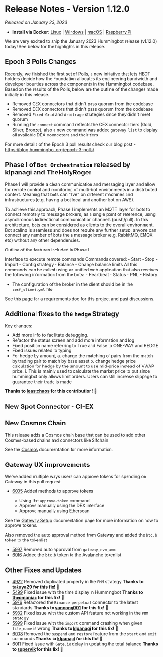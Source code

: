 # Release Notes - Version 1.12.0

*Released on January 23, 2023*

- **Install via Docker**: [Linux](/installation/docker/#linuxubuntu) | [Windows](/installation/docker/#windows) | [macOS](/installation/docker/#macos) | [Raspberry Pi](/installation/raspberry-pi/#install-via-docker)

We are very excited to ship the January 2023 Hummingbot release (v1.12.0) today! See below for the highlights in this release.

## Epoch 3 Polls Changes

Recently, we finished the first set of [Polls](https://docs.hummingbot.org/governance/polls/), a new initiative that lets HBOT holders decide how the Foundation allocates its engineering bandwidth and developer bounties across the components in the Hummingbot codebase. Based on the results of the Polls, below are the outline of the changes made initially in this release.  

- Removed CEX connectors that didn't pass quorum from the codebase
- Removed DEX connectors that didn't pass quorum from the codebase
- Removed `Fixed Grid` and `Arbitrage` strategies since they didn't meet quorum
- Running the `connect` command reflects the CEX connector tiers (Gold, Silver, Bronze), also a new command was added `gateway list` to display all available DEX connectors and their tiers

For more details of the Epoch 3 poll results check our blog post - <https://blog.hummingbot.org/epoch-3-polls/>

## Phase I of `Bot Orchestration` released by  klpanagi and TheHolyRoger

Phase 1 will provide a clean communication and messaging layer and allow for remote control and monitoring of multi-bot environments in a distributed context. Meaning that bots can "live" on different machines and infrastructures (e.g. having a bot local and another bot on AWS).

To achieve this approach, Phase 1 implements an MQTT layer for bots to connect remotely to message brokers, as a single point of reference, using asynchronous bidirectional communication channels (push/pull). In this architecture, bots can be considered as clients to the overall environment. Bot scaling is seamless and does not require any further setup, anyone can connect any number of bots the a message broker (e.g. RabbitMQ, EMQX etc) without any other dependencies.

Outline of the features included in Phase I

Interface to execute remote commands
Commands covered:
    - Start
    - Stop
    - Import
    - Config strategy
    - Balance
    - Change balance limits
All this commands can be called using an unified web application that also receives the following information from the bots:
    - Heartbeat - Status
    - PNL - History

- The configuration of the broker in the client should be in the `conf_client.yml` file

See this [page](https://www.notion.so/hummingbot-foundation/Bot-Orchestration-fcac18bd90d74b0ebca9b260617522f0) for a requirements doc for this project and past discussions.

## Additional fixes to the `hedge` Strategy

Key changes:

- Add more info to facilitate debugging.
- Refactor the status screen and add more information and log
- Fixed position name referring to True and False to ONE-WAY and HEDGE
- Fixed issues related to typing
- For hedge by amount,
    a. change the matching of pairs from the match by trading pair to match by base asset
    b. change hedge price calculation for hedge by the amount to use mid-price instead of VWAP price.
    i. This is mainly used to calculate the market price to put since hummingbot only allows limit orders. Users can still increase slippage to guarantee their trade is made.

**Thanks to [leastchaos](https://github.com/leastchaos) for this contribution! 🙏**

## New Spot Connector - CI-EX

## New Cosmos Chain

This release adds a Cosmos chain base that can be used to add other Cosmos-based chains and connectors like Sifchain.

See the [Cosmos](/gateway/chains/) documentation for more information.

## Gateway UX improvements

We've added multiple ways users can approve tokens for spending on Gateway in this pull request

- [6005](https://github.com/hummingbot/hummingbot/pull/6005) Added methods to approve tokens

  - Using the `approve-token` command
  - Approve manually using the DEX interface
  - Approve manually using Etherscan

See the [Gateway Setup](/gateway/setup) documentation page for more information on how to approve tokens.

Also removed the auto approval method from Gateway and added the `btc.b` token to the tokenlist

- [5997](https://github.com/hummingbot/hummingbot/pull/5997) Removed auto approval from `gateway_evm_amm`
- [6016](https://github.com/hummingbot/hummingbot/pull/6016) Added the `btc.b` token to the Avalanche tokenlist

## Other Fixes and Updates

- [4922](https://github.com/hummingbot/hummingbot/pull/4922) Removed duplicated property in the `PMM` strategy **Thanks to [takuya29](https://github.com/takuya29) for this fix! 🙏**
- [5499](https://github.com/hummingbot/hummingbot/pull/5499) Fixed issue with the time display in Hummingbot **Thanks to [theomaniac](https://github.com/theomaniac) for this fix! 🙏**
- [5976](https://github.com/hummingbot/hummingbot/pull/5976) Refactored the `Binance perpetual` connector to the latest standards **Thanks to [yancong001](https://github.com/yancong001) for this fix! 🙏**
- [5982](https://github.com/hummingbot/hummingbot/pull/5982) Fixed issue with the custom API feature not working in the `PMM` strategy
- [5999](https://github.com/hummingbot/hummingbot/pull/5999) Fixed issue with the `import` command crashing when given `file_name` is wrong **Thanks to [klpanagi](https://github.com/klpanagi) for this fix! 🙏**
- [6008](https://github.com/hummingbot/hummingbot/pull/6008) Removed the `suspend` and `restore` feature from the `start` and `exit` commands **Thanks to [klpanagi](https://github.com/klpanagi) for this fix! 🙏**
- [6011](https://github.com/hummingbot/hummingbot/pull/6011) Fixed issue with `Gate.io` delay in updating the total balance **Thanks to [supervik](https://github.com/supervik) for this fix! 🙏**

